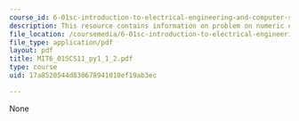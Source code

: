 ```yaml
---
course_id: 6-01sc-introduction-to-electrical-engineering-and-computer-science-i-spring-2011
description: This resource contains information on problem on numeric expressions.
file_location: /coursemedia/6-01sc-introduction-to-electrical-engineering-and-computer-science-i-spring-2011/17a8520544d830678941010ef19ab3ec_MIT6_01SCS11_py1_1_2.pdf
file_type: application/pdf
layout: pdf
title: MIT6_01SCS11_py1_1_2.pdf
type: course
uid: 17a8520544d830678941010ef19ab3ec

---
```

None